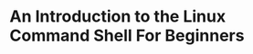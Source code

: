 An Introduction to the Linux Command Shell For Beginners
========================================================

